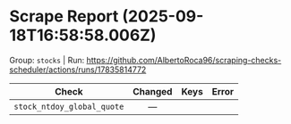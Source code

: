 # Scrape Report (2025-09-18T16:58:58.006Z)

Group: `stocks`  |  Run: https://github.com/AlbertoRoca96/scraping-checks-scheduler/actions/runs/17835814772

| Check | Changed | Keys | Error |
|---|:---:|:--|:--|
| `stock_ntdoy_global_quote` | — |  |  |
